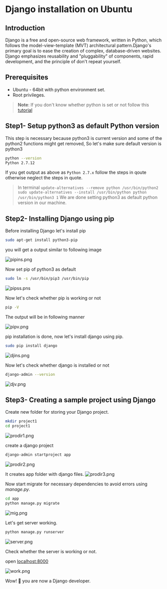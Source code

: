 # Django installation on Ubuntu

## Introduction

Django is a  free and open-source web framework, written in Python, which follows the model-view-template (MVT) architectural pattern.Django's primary goal is to ease the creation of complex, database-driven websites. Django emphasizes reusability and "pluggability" of components, rapid development, and the principle of don't repeat yourself.

## Prerequisites

- Ubuntu - 64bit with python environment set.
- Root privileges.

> **Note**: If you don't know whether python is set or not follow this [tutorial](python.md)

## Step1- Setup python3 as default Python version

This step is necessary because python3 is current version and some of the python2 functions might get removed, So let's make sure default version is python3

```bash
python --version
Python 2.7.12
```
If you get output as above as `Python 2.7.x` follow the steps in qoute otherwise neglect the steps in quote.
> In terminal
> `update-alternatives --remove python /usr/bin/python2`
> `sudo update-alternatives --install /usr/bin/python python /usr/bin/python3 1`
We are done setting python3 as default python version in our machine.

## Step2- Installing Django using pip

Before installing Django let's install pip
```bash
sudo apt-get install python3-pip
```
you will get a output similar to following image

![pipins.png](pipins.png)

Now set pip of python3 as default

```bash
sudo ln -s /usr/bin/pip3 /usr/bin/pip
```
![pipss.pns](pipss.png)

Now let's check whether pip is working or not

```bash
pip -V
```
The output will be in following manner

![pipv.png](pipv.png)

pip installation is done, now let's install django using pip.

```bash
sudo pip install django
```

![djins.png](djins.png)

Now let's check whether django is installed or not 
```bash
django-admin --version
```
![djv.png](djv.png)

## Step3- Creating a sample project using Django

Create new folder for storing your Django project.

```bash
mkdir project1
cd project1
```
![prodir1.png](prodir1.png)

create a django project

```bash
django-admin startproject app
```
![prodir2.png](prodir2.png)

It creates app folder with django files.
![prodir3.png](prodir3.png)

Now start migrate for necessary dependencies to avoid errors using *manage.py*.

```bash
cd app
python manage.py migrate
```
![mig.png](mig.png)

Let's get server working.
```bash
python manage.py runserver
```
![server.png](server.png)

Check whether the server is working or not.

open [localhost:8000](http://localhost:8000/)

![work.png](work.png)

Wow!  :clap: you are now a Django developer.
